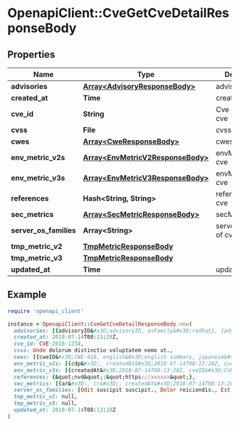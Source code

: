 # OpenapiClient::CveGetCveDetailResponseBody

## Properties

| Name | Type | Description | Notes |
| ---- | ---- | ----------- | ----- |
| **advisories** | [**Array&lt;AdvisoryResponseBody&gt;**](AdvisoryResponseBody.md) | advisory of cve | [optional] |
| **created_at** | **Time** | created time |  |
| **cve_id** | **String** | Cve ID string of cve |  |
| **cvss** | **File** | cvss of cve |  |
| **cwes** | [**Array&lt;CweResponseBody&gt;**](CweResponseBody.md) | cwes of cve |  |
| **env_metric_v2s** | [**Array&lt;EnvMetricV2ResponseBody&gt;**](EnvMetricV2ResponseBody.md) | envMetricV2 of cve |  |
| **env_metric_v3s** | [**Array&lt;EnvMetricV3ResponseBody&gt;**](EnvMetricV3ResponseBody.md) | envMetricV3 of cve |  |
| **references** | **Hash&lt;String, String&gt;** | references of cve |  |
| **sec_metrics** | [**Array&lt;SecMetricResponseBody&gt;**](SecMetricResponseBody.md) | secMetric of cve |  |
| **server_os_families** | **Array&lt;String&gt;** | serverOsFamilies of cve |  |
| **tmp_metric_v2** | [**TmpMetricResponseBody**](TmpMetricResponseBody.md) |  |  |
| **tmp_metric_v3** | [**TmpMetricResponseBody**](TmpMetricResponseBody.md) |  |  |
| **updated_at** | **Time** | updated time |  |

## Example

```ruby
require 'openapi_client'

instance = OpenapiClient::CveGetCveDetailResponseBody.new(
  advisories: [{advisoryID&#x3D;advisoryID, osFamily&#x3D;redhat}, {advisoryID&#x3D;advisoryID, osFamily&#x3D;redhat}, {advisoryID&#x3D;advisoryID, osFamily&#x3D;redhat}],
  created_at: 2018-07-14T08:13:28Z,
  cve_id: CVE-2018-1234,
  cvss: Unde dolorum distinctio voluptatem nemo ut.,
  cwes: [{cweID&#x3D;CWE-416, english&#x3D;english summary, japanese&#x3D;japanese summary, owaspTopTen2017&#x3D;10, sourceType&#x3D;nvd}, {cweID&#x3D;CWE-416, english&#x3D;english summary, japanese&#x3D;japanese summary, owaspTopTen2017&#x3D;10, sourceType&#x3D;nvd}, {cweID&#x3D;CWE-416, english&#x3D;english summary, japanese&#x3D;japanese summary, owaspTopTen2017&#x3D;10, sourceType&#x3D;nvd}, {cweID&#x3D;CWE-416, english&#x3D;english summary, japanese&#x3D;japanese summary, owaspTopTen2017&#x3D;10, sourceType&#x3D;nvd}],
  env_metric_v2s: [{cdp&#x3D;, createdAt&#x3D;2018-07-14T08:13:28Z, cveID&#x3D;CVE-2018-1234, roleID&#x3D;1, roleName&#x3D;roleName, td&#x3D;, updatedAt&#x3D;2018-07-14T08:13:28Z}, {cdp&#x3D;, createdAt&#x3D;2018-07-14T08:13:28Z, cveID&#x3D;CVE-2018-1234, roleID&#x3D;1, roleName&#x3D;roleName, td&#x3D;, updatedAt&#x3D;2018-07-14T08:13:28Z}],
  env_metric_v3s: [{createdAt&#x3D;2018-07-14T08:13:28Z, cveID&#x3D;CVE-2018-1234, ma&#x3D;, mac&#x3D;, mav&#x3D;, mc&#x3D;, mpr&#x3D;, ms&#x3D;, mui&#x3D;, roleID&#x3D;1, roleName&#x3D;roleName, updatedAt&#x3D;2018-07-14T08:13:28Z}, {createdAt&#x3D;2018-07-14T08:13:28Z, cveID&#x3D;CVE-2018-1234, ma&#x3D;, mac&#x3D;, mav&#x3D;, mc&#x3D;, mpr&#x3D;, ms&#x3D;, mui&#x3D;, roleID&#x3D;1, roleName&#x3D;roleName, updatedAt&#x3D;2018-07-14T08:13:28Z}],
  references: {&quot;nvd&quot;:&quot;https://xxxxxx&quot;},
  sec_metrics: [{ar&#x3D;, cr&#x3D;, createdAt&#x3D;2018-07-14T08:13:28Z, ir&#x3D;, roleID&#x3D;1, roleName&#x3D;roleName, updatedAt&#x3D;2018-07-14T08:13:28Z}, {ar&#x3D;, cr&#x3D;, createdAt&#x3D;2018-07-14T08:13:28Z, ir&#x3D;, roleID&#x3D;1, roleName&#x3D;roleName, updatedAt&#x3D;2018-07-14T08:13:28Z}, {ar&#x3D;, cr&#x3D;, createdAt&#x3D;2018-07-14T08:13:28Z, ir&#x3D;, roleID&#x3D;1, roleName&#x3D;roleName, updatedAt&#x3D;2018-07-14T08:13:28Z}],
  server_os_families: [Odit suscipit suscipit., Dolor reiciendis., Est accusamus et repudiandae., Illum atque dicta sapiente optio commodi.],
  tmp_metric_v2: null,
  tmp_metric_v3: null,
  updated_at: 2018-07-14T08:13:28Z
)
```

